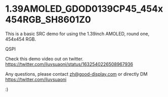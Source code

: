 # 1.39AMOLED_GDOD0139CP45_454x454RGB_SH8601Z0
This is a basic SRC demo for using the 1.39inch AMOLED, round one, 454x454 RGB.

QSPI

Check this demo video out on twitter.
https://twitter.com/iluvsuaoni/status/1632540226508967936

Any questions, please contact zh@good-display.com or directly DM https://twitter.com/iluvsuaoni

:)
